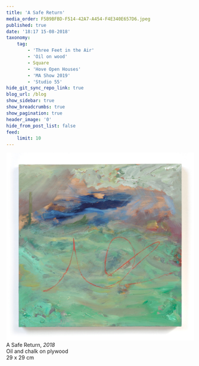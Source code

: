 ```yaml
---
title: 'A Safe Return'
media_order: F5B9BFBD-F514-42A7-A454-F4E340E657D6.jpeg
published: true
date: '18:17 15-08-2018'
taxonomy:
    tag:
        - 'Three Feet in the Air'
        - 'Oil on wood'
        - Square
        - 'Hove Open Houses'
        - 'MA Show 2019'
        - 'Studio 55'
hide_git_sync_repo_link: true
blog_url: /blog
show_sidebar: true
show_breadcrumbs: true
show_pagination: true
header_image: '0'
hide_from_post_list: false
feed:
    limit: 10
---
```


[![A Safe Return](F5B9BFBD-F514-42A7-A454-F4E340E657D6.jpeg)](/paintings/a-safe-return)
A Safe Return, _2018_  
Oil and chalk on plywood  
29 x 29 cm